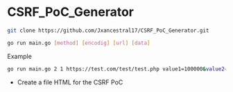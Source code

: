# CSRF_PoC_Generator



```bash
git clone https://github.com/Jxancestral17/CSRF_PoC_Generator.git
```

```bash
go run main.go [method] [encodig] [url] [data]
```
Example

```bash
go run main.go 2 1 https://test.com/test/test.php value1=100000&value2=sem
```

- Create a file HTML for the CSRF PoC 
